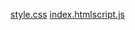 
[style.css](https://github.com/user-attachments/files/22940695/style.css)
[index.html](https://github.com/user-attachments/files/22940696/index.html)[script.js](https://github.com/user-attachments/files/22940697/script.js)

